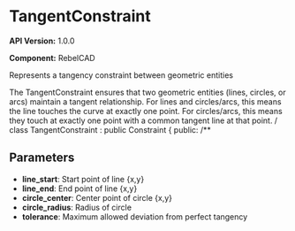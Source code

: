 # TangentConstraint

**API Version:** 1.0.0

**Component:** RebelCAD

Represents a tangency constraint between geometric entities

The TangentConstraint ensures that two geometric entities (lines, circles, or arcs)
maintain a tangent relationship. For lines and circles/arcs, this means the line
touches the curve at exactly one point. For circles/arcs, this means they touch
at exactly one point with a common tangent line at that point.
/
class TangentConstraint : public Constraint {
public:
    /**

## Parameters

- **line_start**: Start point of line {x,y}
- **line_end**: End point of line {x,y}
- **circle_center**: Center point of circle {x,y}
- **circle_radius**: Radius of circle
- **tolerance**: Maximum allowed deviation from perfect tangency

